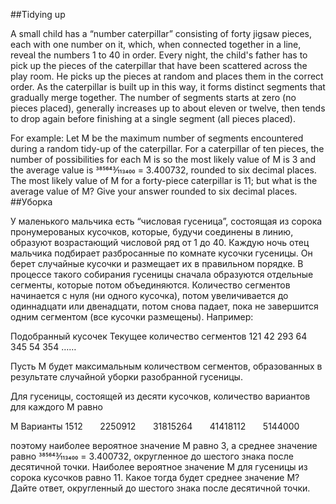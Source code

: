 ##Tidying up

A small child has a “number caterpillar” consisting of forty jigsaw pieces, each with one number on it, which, when connected together in a line, reveal the numbers 1 to 40 in order.
Every night, the child's father has to pick up the pieces of the caterpillar that have been scattered across the play room. He picks up the pieces at random and places them in the correct order. As the caterpillar is built up in this way, it forms distinct segments that gradually merge together. The number of segments starts at zero (no pieces placed), generally increases up to about eleven or twelve, then tends to drop again before finishing at a single segment (all pieces placed).


For example:
Let M be the maximum number of segments encountered during a random tidy-up of the caterpillar.
For a caterpillar of ten pieces, the number of possibilities for each M is
so the most likely value of M is 3 and the average value is 385643⁄113400 = 3.400732, rounded to six decimal places.
The most likely value of M for a forty-piece caterpillar is 11; but what is the average value of M?
Give your answer rounded to six decimal places.
##Уборка

У маленького мальчика есть “числовая гусеница”, состоящая из сорока пронумерованых кусочков, которые, будучи соединены в линию, образуют возрастающий числовой ряд от 1 до 40.
Каждую ночь отец мальчика подбирает разбросанные по комнате кусочки гусеницы. Он берет случайные кусочки и размещает их в правильном порядке. В процессе такого собирания гусеницы сначала образуются отдельные сегменты, которые потом объединяются. Количество сегментов начинается с нуля (ни одного кусочка), потом увеличивается до одиннадцати или двенадцати, потом снова падает, пока не завершится одним сегментом (все кусочки размещены).
Например:



Подобранный кусочек
Текущее количество сегментов
121
42
293
64
345
54
354
……

Пусть M будет максимальным количеством сегментов, образованных в результате случайной уборки разобранной гусеницы.

Для гусеницы, состоящей из десяти кусочков, количество вариантов для каждого M равно



M
Варианты
1512      
2250912      
31815264      
41418112      
5144000      


поэтому наиболее вероятное значение M равно 3, а среднее значение равно 385643⁄113400 = 3.400732, округленное до шестого знака после десятичной точки.
Наиболее вероятное значение M для гусеницы из сорока кусочков равно 11. Какое тогда будет среднее значение M?
Дайте ответ, округленный до шестого знака после десятичной точки.
